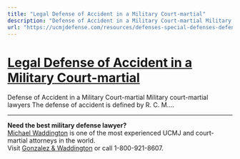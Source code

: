 ```yaml
---
title: "Legal Defense of Accident in a Military Court-martial"
description: "Defense of Accident in a Military Court-martial Military court-martial lawyers The defense of accident is defined by R. C. M...."
url: "https://ucmjdefense.com/resources/defenses-special-defenses-defenses/accident-defense.html"
---
```


# [Legal Defense of Accident in a Military Court-martial](https://ucmjdefense.com/resources/defenses-special-defenses-defenses/accident-defense.html)

Defense of Accident in a Military Court-martial Military court-martial lawyers The defense of accident is defined by R. C. M....

---

**Need the best military defense lawyer?**  
[Michael Waddington](https://ucmjdefense.com/attorneys/michael-stewart-waddington-partner.html) is one of the most experienced UCMJ and court-martial attorneys in the world.  
Visit [Gonzalez & Waddington](https://ucmjdefense.com) or call 1-800-921-8607.
